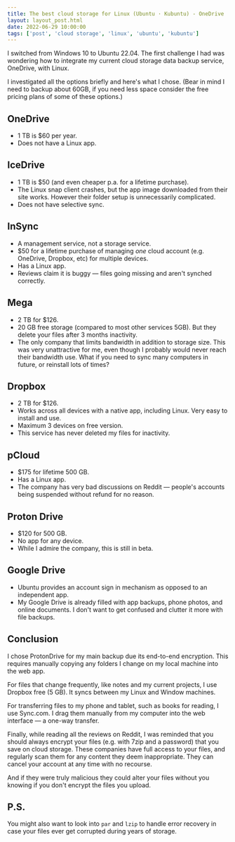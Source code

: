 ```yaml
---
title: The best cloud storage for Linux (Ubuntu · Kubuntu) - OneDrive · Dropbox · Mega · IceDrive · pCloud · InSync · ProtonDrive · Google Drive
layout: layout_post.html
date: 2022-06-29 10:00:00
tags: ['post', 'cloud storage', 'linux', 'ubuntu', 'kubuntu']
---
```


I switched from Windows 10 to Ubuntu 22.04.
The first challenge I had was wondering how to integrate my current cloud storage data backup service, OneDrive, with Linux.

I investigated all the options briefly and here's what I chose. (Bear in mind I need to backup about 60GB, if you need less space consider the free pricing plans of some of these options.)

## OneDrive
- 1 TB is $60 per year.
- Does not have a Linux app.

## IceDrive
- 1 TB is $50 (and even cheaper p.a. for a lifetime purchase).
- The Linux snap client crashes, but the app image downloaded from their site works. However their folder setup is unnecessarily complicated.
- Does not have selective sync.

## InSync
- A management service, not a storage service.
- $50 for a lifetime purchase of managing *one* cloud account (e.g. OneDrive, Dropbox, etc) for multiple devices.
- Has a Linux app.
- Reviews claim it is buggy — files going missing and aren't synched correctly.

## Mega
- 2 TB for $126.
- 20 GB free storage (compared to most other services 5GB). But they delete your files after 3 months inactivity.
- The only company that limits bandwidth in addition to storage size. This was very unattractive for me, even though I probably would never reach their bandwidth use. What if you need to sync many computers in future, or reinstall lots of times?

## Dropbox
- 2 TB for $126.
- Works across all devices with a native app, including Linux. Very easy to install and use.
- Maximum 3 devices on free version.
- This service has never deleted my files for inactivity.

## pCloud
- $175 for lifetime 500 GB.
- Has a Linux app.
- The company has very bad discussions on Reddit — people's accounts being suspended without refund for no reason.

## Proton Drive
- $120 for 500 GB.
- No app for any device.
- While I admire the company, this is still in beta.

## Google Drive
- Ubuntu provides an account sign in mechanism as opposed to an independent app.
- My Google Drive is already filled with app backups, phone photos, and online documents. I don't want to get confused and clutter it more with file backups.

## Conclusion
I chose ProtonDrive for my main backup due its end-to-end encryption. This requires manually copying any folders I change on my local machine into the web app.

For files that change frequently, like notes and my current projects, I use Dropbox free (5 GB). It syncs between my Linux and Window machines.

For transferring files to my phone and tablet, such as books for reading, I use Sync.com. I drag them manually from my computer into the web interface — a one-way transfer.

Finally, while reading all the reviews on Reddit, I was reminded that you should always encrypt your files (e.g. with 7zip and a password) that you save on cloud storage. These companies have full access to your files, and regularly scan them for any content they deem inappropriate. They can cancel your account at any time with no recourse.

And if they were truly malicious they could alter your files without you knowing if you don't encrypt the files you upload.

## P.S.
You might also want to look into `par` and `lzip` to handle error recovery in case your files ever get corrupted during years of storage.